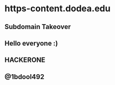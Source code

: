 # https-content.dodea.edu


## Subdomain Takeover

## Hello everyone :)

## HACKERONE 

## @1bdool492
